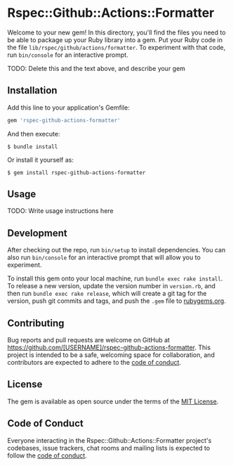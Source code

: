 # Rspec::Github::Actions::Formatter

Welcome to your new gem! In this directory, you'll find the files you need to be able to package up your Ruby library into a gem. Put your Ruby code in the file `lib/rspec/github/actions/formatter`. To experiment with that code, run `bin/console` for an interactive prompt.

TODO: Delete this and the text above, and describe your gem

## Installation

Add this line to your application's Gemfile:

```ruby
gem 'rspec-github-actions-formatter'
```

And then execute:

    $ bundle install

Or install it yourself as:

    $ gem install rspec-github-actions-formatter

## Usage

TODO: Write usage instructions here

## Development

After checking out the repo, run `bin/setup` to install dependencies. You can also run `bin/console` for an interactive prompt that will allow you to experiment.

To install this gem onto your local machine, run `bundle exec rake install`. To release a new version, update the version number in `version.rb`, and then run `bundle exec rake release`, which will create a git tag for the version, push git commits and tags, and push the `.gem` file to [rubygems.org](https://rubygems.org).

## Contributing

Bug reports and pull requests are welcome on GitHub at https://github.com/[USERNAME]/rspec-github-actions-formatter. This project is intended to be a safe, welcoming space for collaboration, and contributors are expected to adhere to the [code of conduct](https://github.com/[USERNAME]/rspec-github-actions-formatter/blob/master/CODE_OF_CONDUCT.md).


## License

The gem is available as open source under the terms of the [MIT License](https://opensource.org/licenses/MIT).

## Code of Conduct

Everyone interacting in the Rspec::Github::Actions::Formatter project's codebases, issue trackers, chat rooms and mailing lists is expected to follow the [code of conduct](https://github.com/[USERNAME]/rspec-github-actions-formatter/blob/master/CODE_OF_CONDUCT.md).
